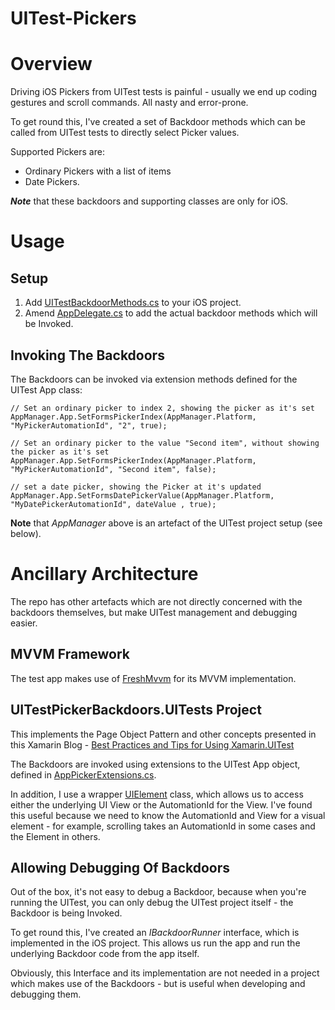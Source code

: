 # UITest-Pickers

# Overview

Driving iOS Pickers from UITest tests is painful - usually we end up coding gestures and scroll commands. All nasty and error-prone.

To get round this, I've created a set of Backdoor methods which can be called from UITest tests to directly select Picker values.

Supported Pickers are:

* Ordinary Pickers with a list of items
* Date Pickers.

_**Note**_ that these backdoors and supporting classes are only for iOS.

# Usage

## Setup

1. Add [UITestBackdoorMethods.cs](UITestPickerBackdoors/UITestPickerBackdoors.iOS/UITestBackdoorMethods.cs) to your iOS project.
1. Amend [AppDelegate.cs](UITestPickerBackdoors/UITestPickerBackdoors.iOS/AppDelegate.cs) to add the actual backdoor methods which will be Invoked.

## Invoking The Backdoors

The Backdoors can be invoked via extension methods defined for the UITest App class:

```
// Set an ordinary picker to index 2, showing the picker as it's set
AppManager.App.SetFormsPickerIndex(AppManager.Platform, "MyPickerAutomationId", "2", true);
```

```
// Set an ordinary picker to the value "Second item", without showing the picker as it's set
AppManager.App.SetFormsPickerIndex(AppManager.Platform, "MyPickerAutomationId", "Second item", false);
```

```
// set a date picker, showing the Picker at it's updated
AppManager.App.SetFormsDatePickerValue(AppManager.Platform, "MyDatePickerAutomationId", dateValue , true);
```

**Note** that _AppManager_ above is an artefact of the UITest project setup (see below).

# Ancillary Architecture

The repo has other artefacts which are not directly concerned with the backdoors themselves, but make UITest management and debugging easier.

## MVVM Framework

The test app makes use of [FreshMvvm](https://github.com/rid00z/FreshMvvm) for its MVVM implementation. 

## UITestPickerBackdoors.UITests Project

This implements the Page Object Pattern and other concepts presented in this Xamarin Blog - [Best Practices and Tips for Using Xamarin.UITest](https://devblogs.microsoft.com/xamarin/best-practices-tips-xamarin-uitest/)

The Backdoors are invoked using extensions to the UITest App object, defined in [AppPickerExtensions.cs](UITestPickerBackdoors/UITestPickerBackdoors.UITests/AppPickerExtensions.cs).

In addition, I use a wrapper [UIElement](UITestPickerBackdoors/UITestPickerBackdoors.UITests/UIElement.cs) class, which allows us to access either the underlying UI View or the AutomationId for the View. I've found this useful because we need to know the AutomationId and View for a visual element - for example, scrolling takes an AutomationId in some cases and the Element in others.

## Allowing Debugging Of Backdoors

Out of the box, it's not easy to debug a Backdoor, because when you're running the UITest, you can only debug the UITest project itself - the Backdoor is being Invoked.

To get round this, I've created an _IBackdoorRunner_ interface, which is implemented in the iOS project. This allows us run the app and run the underlying Backdoor code from the app itself.

Obviously, this Interface and its implementation are not needed in a project which makes use of the Backdoors - but is useful when developing and debugging them.
